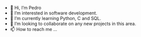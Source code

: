 - 👋 Hi, I’m Pedro
- 👀 I’m interested in software development.
- 🌱 I’m currently learning Python, C and SQL.
- 💞️ I’m looking to collaborate on any new projects in this area.
- 📫 How to reach me ...

<!---
Calhovsky/Calhovsky is a ✨ special ✨ repository because its `README.md` (this file) appears on your GitHub profile.
You can click the Preview link to take a look at your changes.
--->
